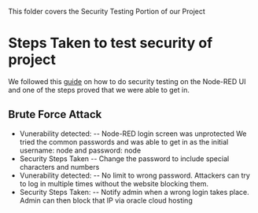 This folder covers the Security Testing Portion of our Project

# Steps Taken to test security of project

We followed this [guide](https://www.cypressdatadefense.com/blog/how-to-do-security-testing-manually/) on how to do security testing on the Node-RED UI and one of the steps proved that we were able to get in.

## Brute Force Attack
- Vunerability detected:
-- Node-RED login screen was unprotected We tried the common passwords and was able to get in as the initial username: node and password: node 
- Security Steps Taken
-- Change the password to include special characters and numbers
- Vunerability detected:
-- No limit to wrong password. Attackers can try to log in multiple times without the website blocking them.
- Security Steps Taken:
-- Notify admin when a wrong login takes place. Admin can then block that IP via oracle cloud hosting

